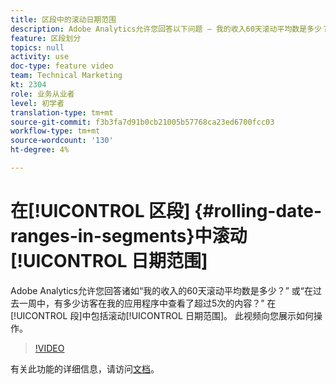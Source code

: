 ```yaml
---
title: 区段中的滚动日期范围
description: Adobe Analytics允许您回答以下问题 — 我的收入60天滚动平均数是多少？ 或 — 在过去一周中，有多少访客在我的应用程序中查看了超过5次的内容？ 包括分段中的滚动日期范围。 此视频向您展示如何操作。
feature: 区段划分
topics: null
activity: use
doc-type: feature video
team: Technical Marketing
kt: 2304
role: 业务从业者
level: 初学者
translation-type: tm+mt
source-git-commit: f3b3fa7d91b0cb21005b57768ca23ed6700fcc03
workflow-type: tm+mt
source-wordcount: '130'
ht-degree: 4%

---
```



# 在[!UICONTROL 区段] {#rolling-date-ranges-in-segments}中滚动[!UICONTROL 日期范围]

Adobe Analytics允许您回答诸如“我的收入的60天滚动平均数是多少？” 或“在过去一周中，有多少访客在我的应用程序中查看了超过5次的内容？” 在[!UICONTROL 段]中包括滚动[!UICONTROL 日期范围]。 此视频向您展示如何操作。

>[!VIDEO](https://video.tv.adobe.com/v/25403/?quality=12)

有关此功能的详细信息，请访问[文档](https://marketing.adobe.com/resources/help/en_US/analytics/segment/index.html?f=seg_build_ui)。

